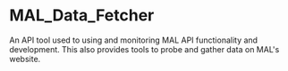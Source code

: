 # MAL_Data_Fetcher
 An API tool used to using and monitoring MAL API functionality and development. This also provides tools to probe and gather data on MAL's website.
